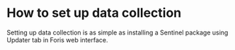 How to set up data collection
=========================

Setting up data collection is as simple as installing a Sentinel package using
Updater tab in Foris web interface.

